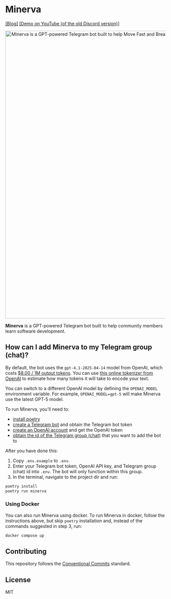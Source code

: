 # Minerva

[[Blog]](https://mikhalevi.ch/minerva-a-gpt-powered-discord-bot-built-to-help-students-learn-software-development/) [[Demo on YouTube (of the old Discord version)]](https://www.youtube.com/watch?v=H9WEqr7ZgYk)

<div align="center">
  <img alt="Minerva is a GPT-powered Telegram bot built to help Move Fast and Break Things community members learn software development." src="minerva-telegram-banner-1280x640.png" width="900px" />
</div>

**Minerva** is a GPT-powered Telegram bot built to help community members learn software development.

## How can I add Minerva to my Telegram group (chat)?

By default, the bot uses the `gpt-4.1-2025-04-14` model from OpenAI, which costs
[$8.00 / 1M output tokens](https://openai.com/pricing). You can use
[this online tokenizer from OpenAI](https://platform.openai.com/tokenizer) to
estimate how many tokens it will take to encode your text.

You can switch to a different OpenAI model by defining the `OPENAI_MODEL` environment variable.
For example, `OPENAI_MODEL=gpt-5` will make Minerva use the latest GPT-5 model.

To run Minerva, you'll need to:
- [install poetry](https://python-poetry.org/docs/#installation)
- [create a Telegram bot](https://core.telegram.org/bots/tutorial#obtain-your-bot-token) and obtain the Telegram bot token
- [create an OpenAI account](https://platform.openai.com/) and get the OpenAI token
- [obtain the id of the Telegram group (chat)](https://stackoverflow.com/a/32572159/2027961) that you want to add the bot to

After you have done this:
1. Copy `.env.example` to `.env`.
2. Enter your Telegram bot token, OpenAI API key, and Telegram group (chat) id into `.env`. The bot will only function within this group.
3. In the terminal, navigate to the project dir and run:
```sh
poetry install
poetry run minerva
```

### Using Docker

You can also run Minerva using docker. To run Minerva in docker, follow the instructions above, but skip `poetry` installation and, instead of the commands suggested in step 3, run:
```sh
docker compose up
```

## Contributing

This repository follows the [Conventional Commits](https://www.conventionalcommits.org/en/v1.0.0/) standard.

## License

MIT
